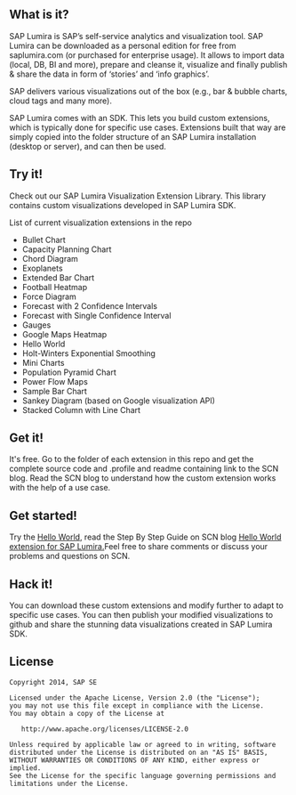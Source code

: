 What is it?
-----------

SAP
Lumira is SAP’s self-service analytics and visualization tool. SAP Lumira can
be downloaded as a personal edition for free from saplumira.com (or purchased
for enterprise usage). It allows to import data (local, DB, BI and more),
prepare and cleanse it, visualize and finally publish & share the data in
form of ‘stories’ and ‘info graphics’.

SAP delivers various visualizations out of the box (e.g., bar & bubble charts,
cloud tags and many more). 

SAP Lumira comes with an SDK. This lets you build custom extensions, which is
typically done for specific use cases. Extensions built that way are simply
copied into the folder structure of an SAP Lumira installation (desktop or
server), and can then be used.


Try it!
-----------

Check out our SAP Lumira Visualization Extension Library. This library contains custom visualizations developed in SAP Lumira SDK. 

List of current visualization extensions in the repo

* Bullet Chart
* Capacity Planning Chart
* Chord Diagram
* Exoplanets
* Extended Bar Chart
* Football Heatmap
* Force Diagram
* Forecast with 2 Confidence Intervals
* Forecast with Single Confidence Interval
* Gauges
* Google Maps Heatmap
* Hello World
* Holt-Winters Exponential Smoothing
* Mini Charts
* Population Pyramid Chart
* Power Flow Maps
* Sample Bar Chart
* Sankey Diagram (based on Google visualization API)
* Stacked Column with Line Chart

Get it!
-----------
It's free. Go to the folder of each extension in this repo and get the complete source code and .profile
and readme containing link to the SCN blog. Read the SCN blog to understand how the
custom extension works with the help of a use case.

Get started!
-----------

Try the [Hello World](https://github.com/SAP/lumira-extension-viz/tree/master/HelloWorld), read the Step By Step Guide on SCN blog [Hello World extension for SAP Lumira.](http://scn.sap.com/community/lumira/blog/2013/12/19/hello-world-extension-for-sap-lumira)Feel
free to share comments or discuss your problems and questions on SCN.

Hack it!
-----------

You can download these custom extensions and modify further to adapt to specific use cases. You can then publish your
modified visualizations to github and share the stunning data visualizations created in SAP Lumira SDK.


License
-----------


    Copyright 2014, SAP SE

    Licensed under the Apache License, Version 2.0 (the "License");
    you may not use this file except in compliance with the License.
    You may obtain a copy of the License at

       http://www.apache.org/licenses/LICENSE-2.0

    Unless required by applicable law or agreed to in writing, software
    distributed under the License is distributed on an "AS IS" BASIS,
    WITHOUT WARRANTIES OR CONDITIONS OF ANY KIND, either express or implied.
    See the License for the specific language governing permissions and
    limitations under the License.

 [1]: https://github.com/SAP/httpaccess-dae-lumira
